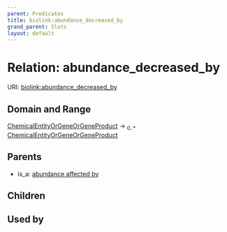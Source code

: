 ```yaml
---
parent: Predicates
title: biolink:abundance_decreased_by
grand_parent: Slots
layout: default
---
```


# Relation: abundance_decreased_by




URI: [biolink:abundance_decreased_by](https://w3id.org/biolink/vocab/abundance_decreased_by)

## Domain and Range

[ChemicalEntityOrGeneOrGeneProduct](ChemicalEntityOrGeneOrGeneProduct.md) ->  <sub>0..\*</sub> [ChemicalEntityOrGeneOrGeneProduct](ChemicalEntityOrGeneOrGeneProduct.md)

## Parents

 *  is_a: [abundance affected by](abundance_affected_by.md)

## Children


## Used by

